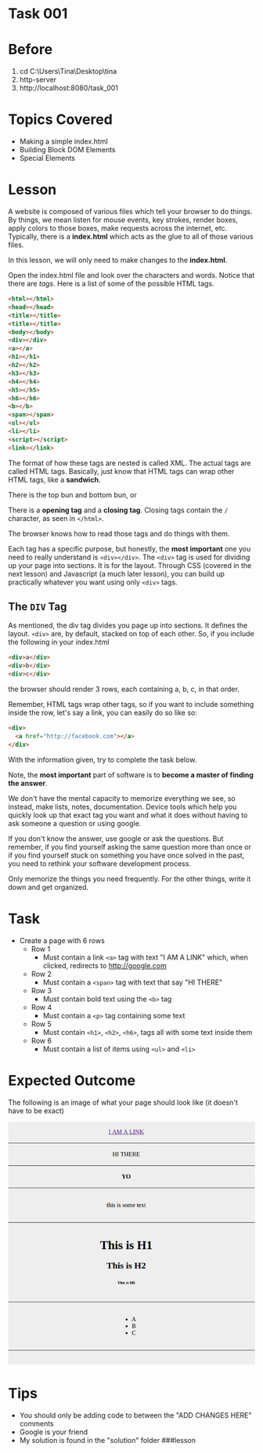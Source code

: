 Task 001
=============

# Before
1. cd C:\Users\Tina\Desktop\tina
2. http-server
3. http://localhost:8080/task_001

# Topics Covered
- Making a simple index.html
- Building Block DOM Elements
- Special Elements

# Lesson
A website is composed of various files which tell your browser to do things.  By things, we mean listen for mouse events, key strokes, render boxes, apply colors to those boxes, make requests across the internet, etc.  Typically, there is a **index.html** which acts as the glue to all of those various files.

In this lesson, we will only need to make changes to the **index.html**.

Open the index.html file and look over the characters and words.  Notice that there are *tags*.  Here is a list of some of the possible HTML tags.

```html
<html></html>
<head></head>
<title></title>
<title></title>
<body></body>
<div></div>
<a></a>
<h1></h1>
<h2></h2>
<h3></h3>
<h4></h4>
<h5></h5>
<h6></h6>
<b></b>
<span></span>
<ul></ul>
<li></li>
<script></script>
<link></link>
```

The format of how these tags are nested is called XML.  The actual tags are called HTML tags.  Basically, just know that HTML tags can wrap other HTML tags, like a **sandwich**.  

There is the top bun and bottom bun, or

There is a **opening tag** and a **closing tag**.  Closing tags contain the `/` character, as seen in `</html>`.

The browser knows how to read those tags and do things with them.  

Each tag has a specific purpose, but honestly, the **most important** one you need to really understand is `<div></div>`.  The `<div>` tag is used for dividing up your page into sections.  It is for the layout.  Through CSS (covered in the next lesson) and Javascript (a much later lesson), you can build up practically whatever you want using only `<div>` tags.

## The `DIV` Tag
As mentioned, the div tag divides you page up into sections.  It defines the layout.  `<div>` are, by default, stacked on top of each other.  So, if you include the following in your index.html

```html
<div>a</div>
<div>b</div>
<div>c</div>
```

the browser should render 3 rows, each containing a, b, c, in that order.  

Remember, HTML tags wrap other tags, so if you want to include something inside the row, let's say a link, you can easily do so like so:

```html
<div>
  <a href="http://facebook.com"></a>
</div>
```

With the information given, try to complete the task below.  

Note, the **most important** part of software is to **become a master of finding the answer**.  

We don't have the mental capacity to memorize everything we see, so instead, make lists, notes, documentation.  Device tools which help you quickly look up that exact tag you want and what it does without having to ask someone a question or using google.

If you don't know the answer, use google or ask the questions.  But remember, if you find yourself asking the same question more than once or if you find yourself stuck on something you have once solved in the past, you need to rethink your software development process.

Only memorize the things you need frequently.  For the other things, write it down and get organized.

# Task
- Create a page with 6 rows
  - Row 1
    - Must contain a link `<a>` tag with text "I AM A LINK" which, when clicked, redirects to http://google.com
  - Row 2
    - Must contain a `<span>` tag with text that say "HI THERE"
  - Row 3
    - Must contain bold text using the `<b>` tag
  - Row 4
    - Must contain a `<p>` tag containing some text
  - Row 5
    - Must contain `<h1>`, `<h2>`, `<h6>`, tags all with some text inside them
  - Row 6
    - Must contain a list of items using `<ul>` and `<li>`

# Expected Outcome
The following is an image of what your page should look like (it doesn't have to be exact)

![Alt text](images/outcome.png)

# Tips
- You should only be adding code to between the "ADD CHANGES HERE" comments
- Google is your friend
- My solution is found in the "solution" folder
###lesson
